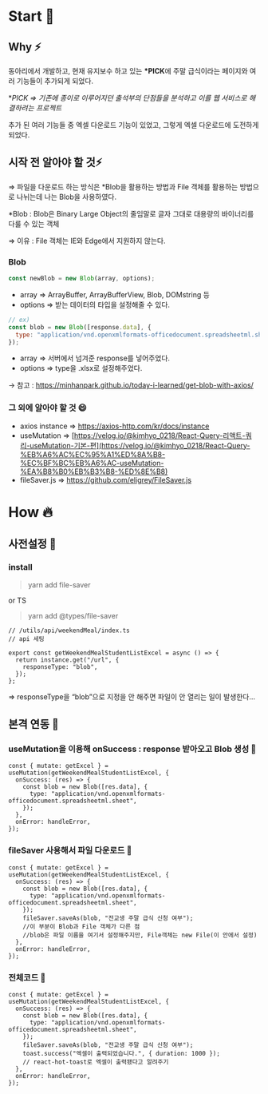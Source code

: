 # Start 🌱

## Why ⚡️

동아리에서 개발하고, 현재 유지보수 하고 있는 **\*PICK**에 주말 급식이라는 페이지와 여러 기능들이 추가되게 되었다.

\*_PICK ⇒ 기존에 종이로 이루어지던 출석부의 단점들을 분석하고 이를 웹 서비스로 해결하려는 프로젝트_

추가 된 여러 기능들 중 엑셀 다운로드 기능이 있었고, 그렇게 엑셀 다운로드에 도전하게 되었다.

## 시작 전 알아야 할 것⚡️

⇒ 파일을 다운로드 하는 방식은 \*Blob을 활용하는 방법과 File 객체를 활용하는 방법으로 나뉘는데 나는 Blob을 사용하였다.

\*Blob : Blob은 Binary Large Object의 줄임말로 글자 그대로 대용량의 바이너리를 다룰 수 있는 객체

⇒ 이유 : File 객체는 IE와 Edge에서 지원하지 않는다.

### Blob

```jsx
const newBlob = new Blob(array, options);
```

- array ⇒ ArrayBuffer, ArrayBufferView, Blob, DOMstring 등
- options ⇒ 받는 데이터의 타입을 설정해줄 수 있다.

```jsx
// ex)
const blob = new Blob([response.data], {
  type: "application/vnd.openxmlformats-officedocument.spreadsheetml.sheet",
});
```

- array ⇒ 서버에서 넘겨준 response를 넣어주었다.
- options ⇒ type을 .xlsx로 설정해주었다.

→ 참고 : https://minhanpark.github.io/today-i-learned/get-blob-with-axios/

### 그 외에 알아야 할 것 😄

- axios instance ⇒ https://axios-http.com/kr/docs/instance
- useMutation ⇒ [https://velog.io/@kimhyo_0218/React-Query-리액트-쿼리-useMutation-기본-편](https://velog.io/@kimhyo_0218/React-Query-%EB%A6%AC%EC%95%A1%ED%8A%B8-%EC%BF%BC%EB%A6%AC-useMutation-%EA%B8%B0%EB%B3%B8-%ED%8E%B8)
- fileSaver.js ⇒ https://github.com/eligrey/FileSaver.js

# H**ow 🔥**

## 사전설정 🔧

### install

> yarn add file-saver

or TS

> yarn add @types/file-saver

```tsx
// /utils/api/weekendMeal/index.ts
// api 세팅

export const getWeekendMealStudentListExcel = async () => {
  return instance.get("/url", {
    responseType: "blob",
  });
};
```

⇒ responseType을 “blob”으로 지정을 안 해주면 파일이 안 열리는 일이 발생한다…

## 본격 연동 💐

### useMutation을 이용해 onSuccess : response 받아오고 Blob 생성 🪺

```tsx
const { mutate: getExcel } = useMutation(getWeekendMealStudentListExcel, {
  onSuccess: (res) => {
    const blob = new Blob([res.data], {
      type: "application/vnd.openxmlformats-officedocument.spreadsheetml.sheet",
    });
  },
  onError: handleError,
});
```

### fileSaver 사용해서 파일 다운로드 🐣

```tsx
const { mutate: getExcel } = useMutation(getWeekendMealStudentListExcel, {
  onSuccess: (res) => {
    const blob = new Blob([res.data], {
      type: "application/vnd.openxmlformats-officedocument.spreadsheetml.sheet",
    });
    fileSaver.saveAs(blob, "전교생 주말 급식 신청 여부");
    //이 부분이 Blob과 File 객체가 다른 점
    //blob은 파일 이름을 여기서 설정해주지만, File객체는 new File(이 안에서 설정)
  },
  onError: handleError,
});
```

### 전체코드 🐥

```tsx
const { mutate: getExcel } = useMutation(getWeekendMealStudentListExcel, {
  onSuccess: (res) => {
    const blob = new Blob([res.data], {
      type: "application/vnd.openxmlformats-officedocument.spreadsheetml.sheet",
    });
    fileSaver.saveAs(blob, "전교생 주말 급식 신청 여부");
    toast.success("엑셀이 출력되었습니다.", { duration: 1000 });
    // react-hot-toast로 엑셀이 출력됐다고 알려주기
  },
  onError: handleError,
});
```
